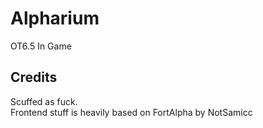 # Alpharium
OT6.5 In Game
## Credits
Scuffed as fuck.
<br>
Frontend stuff is heavily based on FortAlpha by NotSamicc
